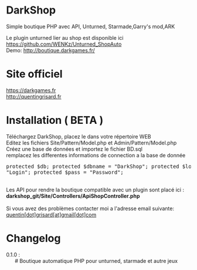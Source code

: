 DarkShop
========================

Simple boutique PHP avec API,
Unturned, Starmade,Garry's mod,ARK

Le plugin unturned lier au shop est disponible ici https://github.com/WENKz/Unturned_ShopAuto
<br/>Demo: http://boutique.darkgames.fr/

Site officiel
========================
https://darkgames.fr<br/>
http://quentingrisard.fr

Installation ( BETA )
========================

Téléchargez DarkShop, placez le dans votre répertoire WEB<br/>
Editez les fichiers Site/Pattern/Model.php et Admin/Pattern/Model.php <br>
Créez une base de données et importez le fichier BD.sql<br>
remplacez les differentes informations de connection a la base de donnée<br>
    <pre>
    protected $db;
    protected $dbname = "DarkShop";
    protected $login = "Login";
    protected $pass = "Password";
    </pre>


<br/>
Les API pour rendre la boutique compatible avec un plugin sont placé ici : <strong>darkshop_git/Site/Controllers/ApiShopController.php</strong><br><br/>
Si vous avez des problèmes contacter moi a l'adresse email suivante:  <a href="mailto:quentin.grisard@gmail.com" title="quentin grisard">quentin[dot]grisard[at]gmail[dot]com</a>

Changelog
========================
0.1.0 : <br/>
&nbsp;&nbsp;&nbsp;&nbsp;&nbsp;&nbsp;# Boutique automatique PHP pour unturned, starmade et autre jeux<br/>
